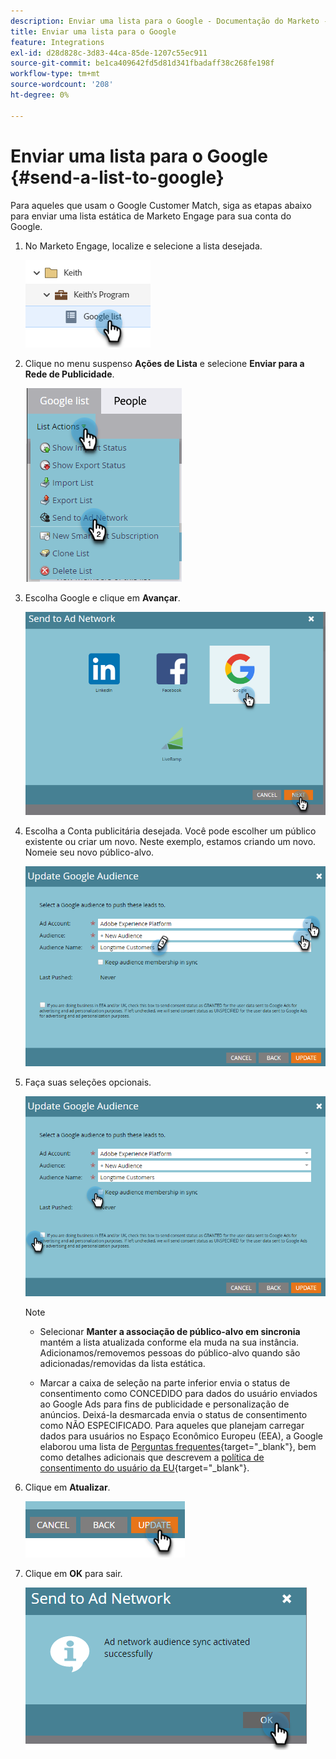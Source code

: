 ```yaml
---
description: Enviar uma lista para o Google - Documentação do Marketo - Documentação do produto
title: Enviar uma lista para o Google
feature: Integrations
exl-id: d28d828c-3d83-44ca-85de-1207c55ec911
source-git-commit: be1ca409642fd5d81d341fbadaff38c268fe198f
workflow-type: tm+mt
source-wordcount: '208'
ht-degree: 0%

---
```


# Enviar uma lista para o Google {#send-a-list-to-google}

Para aqueles que usam o Google Customer Match, siga as etapas abaixo para enviar uma lista estática de Marketo Engage para sua conta do Google.

1. No Marketo Engage, localize e selecione a lista desejada.

   ![](assets/send-a-list-to-google-1.png)

1. Clique no menu suspenso **Ações de Lista** e selecione **Enviar para a Rede de Publicidade**.

   ![](assets/send-a-list-to-google-2.png)

1. Escolha Google e clique em **Avançar**.

   ![](assets/send-a-list-to-google-3.png)

1. Escolha a Conta publicitária desejada. Você pode escolher um público existente ou criar um novo. Neste exemplo, estamos criando um novo. Nomeie seu novo público-alvo.

   ![](assets/send-a-list-to-google-4.png)

1. Faça suas seleções opcionais.

   ![](assets/send-a-list-to-google-5.png)

   >[!NOTE]
   >
   >* Selecionar **Manter a associação de público-alvo em sincronia** mantém a lista atualizada conforme ela muda na sua instância. Adicionamos/removemos pessoas do público-alvo quando são adicionadas/removidas da lista estática.
   >
   >* Marcar a caixa de seleção na parte inferior envia o status de consentimento como CONCEDIDO para dados do usuário enviados ao Google Ads para fins de publicidade e personalização de anúncios. Deixá-la desmarcada envia o status de consentimento como NÃO ESPECIFICADO. Para aqueles que planejam carregar dados para usuários no Espaço Econômico Europeu (EEA), a Google elaborou uma lista de [Perguntas frequentes](https://support.google.com/google-ads/answer/14310715){target="_blank"}, bem como detalhes adicionais que descrevem a [política de consentimento do usuário da EU](https://www.google.com/about/company/user-consent-policy/){target="_blank"}.

1. Clique em **Atualizar**.

   ![](assets/send-a-list-to-google-6.png)

1. Clique em **OK** para sair.

   ![](assets/send-a-list-to-google-7.png)
